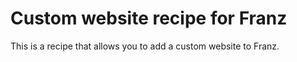# Custom website recipe for Franz
This is a recipe that allows you to add a custom website to Franz.